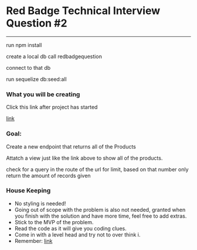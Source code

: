 # Red Badge Technical Interview Question #2
---
run npm install 

create a local db call redbadgequestion

connect to that db

run sequelize db:seed:all

### What you will be creating 

Click this link after project has started

[link](http://localhost:3000/api/auth/81b1b123-d0be-45e2-b97c-b0746651b89f/users)


### Goal:

Create a new endpoint that returns all of the Products  

Attatch a view just like the link above to show all of the products. 

check for a query in the route of the url for limit, based on that number only return the amount of records given

### House Keeping

- No styling is needed! 
- Going out of scope with the problem is also not needed, granted when you finish with the solution and have  more time, feel free to add extras. 
- Stick to the MVP of the problem.
- Read the code as it will give you coding clues.
- Come in with a level head and try not to over think i. 
- Remember: [link](https://media2.giphy.com/media/yoJC2K6rCzwNY2EngA/giphy.gif)

